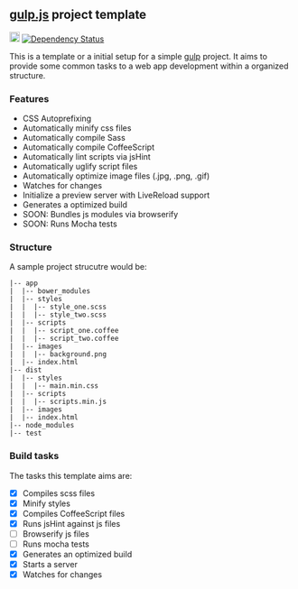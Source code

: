 ## [gulp.js](http://gulpjs.com/) project template
<a href="http://badge.fury.io/js/gulp-project-template"><img src="https://badge.fury.io/js/gulp-project-template@2x.png" alt="NPM version" height="18"></a>
[![Dependency Status](https://david-dm.org/bernardogfilho/gulp-project-template.svg?theme=shields.io)](https://david-dm.org/bernardogfilho/gulp-project-template)

This is a template or a initial setup for a simple [gulp](http://gulpjs.com/) project. It aims to provide some common tasks to a web app development within a organized structure.

### Features

- CSS Autoprefixing
- Automatically minify css files
- Automatically compile Sass
- Automatically compile CoffeeScript
- Automatically lint scripts via jsHint
- Automatically uglify script files
- Automatically optimize image files (.jpg, .png, .gif)
- Watches for changes
- Initialize a preview server with LiveReload support
- Generates a optimized build
- SOON: Bundles js modules via browserify
- SOON: Runs Mocha tests


### Structure

A sample project strucutre would be:

```
|-- app
|  |-- bower_modules
|  |-- styles
|  |  |-- style_one.scss
|  |  |-- style_two.scss
|  |-- scripts
|  |  |-- script_one.coffee
|  |  |-- script_two.coffee
|  |-- images
|  |  |-- background.png
|  |-- index.html
|-- dist
|  |-- styles
|  |  |-- main.min.css
|  |-- scripts
|  |  |-- scripts.min.js
|  |-- images
|  |-- index.html
|-- node_modules
|-- test
```

### Build tasks

The tasks this template aims are:

- [x] Compiles scss files
- [x] Minify styles
- [x] Compiles CoffeeScript files
- [x] Runs jsHint against js files
- [ ] Browserify js files
- [ ] Runs mocha tests
- [x] Generates an optimized build 
- [x] Starts a server
- [x] Watches for changes